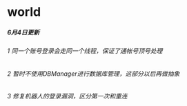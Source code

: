 # world
##### 6月4日更新
###### 1 同一个账号登录会走同一个线程，保证了通帐号顶号处理
###### 2 暂时不使用DBManager进行数据库管理，这部分以后再做抽象
###### 3 修复机器人的登录漏洞，区分第一次和重连
